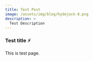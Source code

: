 ```yaml
---
title: Test Post
image: /assets/img/blog/hydejack-8.png
description: >
  Test Description
---
```


### Test title ⚡️

This is test page.
